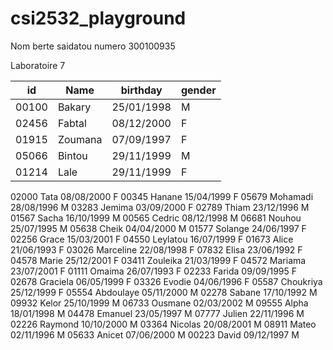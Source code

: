 # csi2532_playground 
Nom berte saidatou 
numero 300100935


Laboratoire 7


|id     | Name    | birthday   | gender |
|-------|---------|------------|--------|
|00100  |Bakary   |25/01/1998  | M      |
|02456  |Fabtal   |08/12/2000  | F      |
|01915  |Zoumana  |07/09/1997  | F      |
|05066  |Bintou   |29/11/1999  | M      |
|01214  |Lale     |29/11/1999  | F      |
 02000   Tata      08/08/2000    F
 00345   Hanane    15/04/1999    F
 05679   Mohamadi  28/08/1996    M
 03283   Jemima    03/09/2000    F
 02789   Thiam     23/12/1996    M
 01567   Sacha     16/10/1999    M
 00565   Cedric    08/12/1998    M
 06681   Nouhou    25/07/1995    M
 05638   Cheik     04/04/2000    M
 01577   Solange   24/06/1997    F
 02256   Grace     15/03/2001    F
 04550   Leylatou  16/07/1999    F
 01673   Alice     21/06/1993    F
 03026   Marceline 22/08/1998    F
 07832   Elisa     23/06/1992    F
 04578   Marie     25/12/2001    F
 03411   Zouleika  21/03/1999    F
 04572   Mariama   23/07/2001    F
 01111   Omaima    26/07/1993    F
 02233   Farida    09/09/1995    F
 02678   Graciela  06/05/1999    F
 03326   Evodie    04/06/1996    F
 05587   Choukriya 25/12/1999    F
 05554   Abdoulaye 05/11/2000    M
 02278   Sabane    17/10/1992    M
 09932   Kelor     25/10/1999    M
 06733   Ousmane   02/03/2002    M
 09555   Alpha     18/01/1998    M
 04478   Emanuel   23/05/1997    M
 07777   Julien    22/11/1996    M
 02226   Raymond   10/10/2000    M
 03364   Nicolas   20/08/2001    M
 08911   Mateo     02/11/1996    M
 05633   Anicet    07/06/2000    M
 00223   David     09/12/1997    M